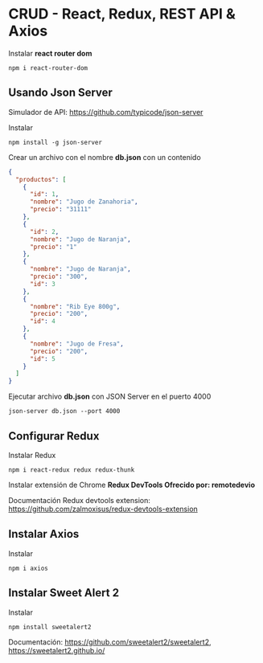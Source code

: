 # CRUD - React, Redux, REST API & Axios

Instalar **react router dom**
~~~
npm i react-router-dom
~~~

## Usando Json Server

Simulador de API: https://github.com/typicode/json-server

Instalar
~~~
npm install -g json-server
~~~

Crear un archivo con el nombre **db.json** con un contenido
~~~json
{
  "productos": [
    {
      "id": 1,
      "nombre": "Jugo de Zanahoria",
      "precio": "31111"
    },
    {
      "id": 2,
      "nombre": "Jugo de Naranja",
      "precio": "1"
    },
    {
      "nombre": "Jugo de Naranja",
      "precio": "300",
      "id": 3
    },
    {
      "nombre": "Rib Eye 800g",
      "precio": "200",
      "id": 4
    },
    {
      "nombre": "Jugo de Fresa",
      "precio": "200",
      "id": 5
    }
  ]
}
~~~

Ejecutar archivo **db.json** con JSON Server en el puerto 4000
~~~
json-server db.json --port 4000
~~~

## Configurar Redux

Instalar Redux
~~~
npm i react-redux redux redux-thunk
~~~

Instalar extensión de Chrome **Redux DevTools Ofrecido por: remotedevio**

Documentación Redux devtools extension: https://github.com/zalmoxisus/redux-devtools-extension

## Instalar Axios

Instalar
~~~
npm i axios
~~~

## Instalar Sweet Alert 2

Instalar
~~~
npm install sweetalert2
~~~

Documentación: https://github.com/sweetalert2/sweetalert2, https://sweetalert2.github.io/